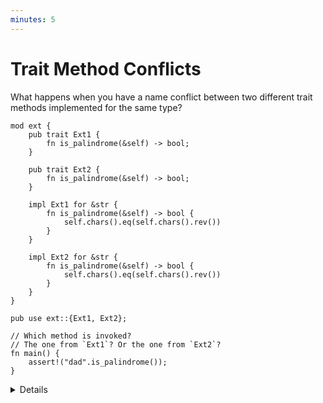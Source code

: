 ```yaml
---
minutes: 5
---
```


# Trait Method Conflicts

What happens when you have a name conflict between two different trait methods
implemented for the same type?

<!-- dprint -->

```rust,editable,compile_fail
mod ext {
    pub trait Ext1 {
        fn is_palindrome(&self) -> bool;
    }

    pub trait Ext2 {
        fn is_palindrome(&self) -> bool;
    }

    impl Ext1 for &str {
        fn is_palindrome(&self) -> bool {
            self.chars().eq(self.chars().rev())
        }
    }

    impl Ext2 for &str {
        fn is_palindrome(&self) -> bool {
            self.chars().eq(self.chars().rev())
        }
    }
}

pub use ext::{Ext1, Ext2};

// Which method is invoked?
// The one from `Ext1`? Or the one from `Ext2`?
fn main() {
    assert!("dad".is_palindrome());
}
```

<details>

- The trait you are extending may, in a newer version, add a new trait method
  with the same name as your extension method. Or another extension trait for
  the same type may define a method with a name that conflicts with your own
  extension method.

  Ask: what will happen in the example above? Will there be a compiler error?
  Will one of the two methods be given higher priority? Which one?

- The compiler rejects the code because it cannot determine which method to
  invoke. Neither `Ext1` nor `Ext2` has a higher priority than the other.

  To resolve this conflict, you must specify which trait you want to use.

  Demonstrate: call `Ext1::is_palindrome(&"dad")` or
  `Ext2::is_palindrome(&"dad")` instead of `"dad".is_palindrome()`.

  For methods with more complex signatures, you may need to use a more explicit
  [fully-qualified syntax][1].

- Demonstrate: replace `"dad".is_palindrome()` with
  `<&str as Ext1>::is_palindrome(&"dad")` or `<&str as
  Ext2>::is_palindrome(&"dad")`.

</details>

[1]: https://doc.rust-lang.org/reference/expressions/call-expr.html#disambiguating-function-calls
